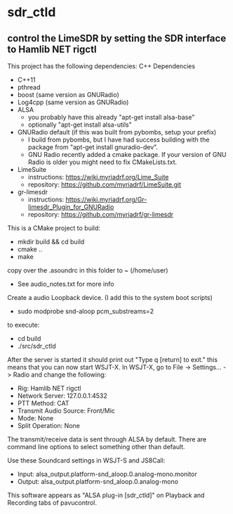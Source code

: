 # sdr_ctld
control the LimeSDR by setting the SDR interface to Hamlib NET rigctl
-------------------------------------------------------------------------
This project has the following dependencies:
C++ Dependencies
- C++11
- pthread
- boost (same version as GNURadio)
- Log4cpp (same version as GNURadio)
- ALSA
    - you probably have this already "apt-get install alsa-base"
    - optionally "apt-get install alsa-utils"
- GNURadio default (if this was built from pybombs, setup your prefix)
    - I build from pybombs, but I have had success building with the package from "apt-get install gnuradio-dev".
    - GNU Radio recently added a cmake package. If your version of GNU Radio is older you might need to fix CMakeLists.txt.
- LimeSuite
    - instructions: https://wiki.myriadrf.org/Lime_Suite
    - repository: https://github.com/myriadrf/LimeSuite.git
- gr-limesdr
    - instructions: https://wiki.myriadrf.org/Gr-limesdr_Plugin_for_GNURadio
    - repository: https://github.com/myriadrf/gr-limesdr

This is a CMake project
to build:
- mkdir build && cd build
- cmake ..
- make

copy over the .asoundrc in this folder to ~ (/home/user)
- See audio_notes.txt for more info

Create a audio Loopback device. (I add this to the system boot scripts)
- sudo modprobe snd-aloop pcm_substreams=2

to execute:
- cd build
- ./src/sdr_ctld

After the server is started it should print out "Type q [return] to exit." this means that you can now start WSJT-X.  In WSJT-X, go to File -> Settings... -> Radio and change the following:
- Rig: Hamlib NET rigctl
- Network Server: 127.0.0.1:4532
- PTT Method: CAT
- Transmit Audio Source: Front/Mic
- Mode: None
- Split Operation: None

The transmit/receive data is sent through ALSA by default. There are command line options to select something other than default.

Use these Soundcard settings in WSJT-S and JS8Call:
- Input: alsa_output.platform-snd_aloop.0.analog-mono.monitor
- Output: alsa_output.platform-snd_aloop.0.analog-mono

This software appears as "ALSA plug-in [sdr_ctld]" on Playback and Recording tabs of pavucontrol.

